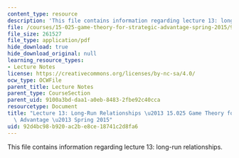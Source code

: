 ```yaml
---
content_type: resource
description: 'This file contains information regarding lecture 13: long-run relationships.'
file: /courses/15-025-game-theory-for-strategic-advantage-spring-2015/92d4bc98b920ac2be8ce18741c2d8fa6_MIT15_025S15_Lec_13.pdf
file_size: 261527
file_type: application/pdf
hide_download: true
hide_download_original: null
learning_resource_types:
- Lecture Notes
license: https://creativecommons.org/licenses/by-nc-sa/4.0/
ocw_type: OCWFile
parent_title: Lecture Notes
parent_type: CourseSection
parent_uid: 9100a3bd-daa1-a0eb-8483-2fbe92c40cca
resourcetype: Document
title: "Lecture 13: Long-Run Relationships \u2013 15.025 Game Theory for Strategic\
  \ Advantage \u2013 Spring 2015"
uid: 92d4bc98-b920-ac2b-e8ce-18741c2d8fa6
---
```

This file contains information regarding lecture 13: long-run relationships.